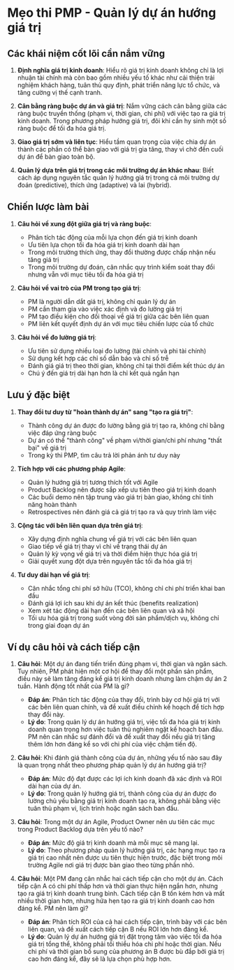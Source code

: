 # Mẹo thi PMP - Quản lý dự án hướng giá trị

## Các khái niệm cốt lõi cần nắm vững
1. **Định nghĩa giá trị kinh doanh**: Hiểu rõ giá trị kinh doanh không chỉ là lợi nhuận tài chính mà còn bao gồm nhiều yếu tố khác như cải thiện trải nghiệm khách hàng, tuân thủ quy định, phát triển năng lực tổ chức, và tăng cường vị thế cạnh tranh.

2. **Cân bằng ràng buộc dự án và giá trị**: Nắm vững cách cân bằng giữa các ràng buộc truyền thống (phạm vi, thời gian, chi phí) với việc tạo ra giá trị kinh doanh. Trong phương pháp hướng giá trị, đôi khi cần hy sinh một số ràng buộc để tối đa hóa giá trị.

3. **Giao giá trị sớm và liên tục**: Hiểu tầm quan trọng của việc chia dự án thành các phần có thể bàn giao với giá trị gia tăng, thay vì chờ đến cuối dự án để bàn giao toàn bộ.

4. **Quản lý dựa trên giá trị trong các môi trường dự án khác nhau**: Biết cách áp dụng nguyên tắc quản lý hướng giá trị trong cả môi trường dự đoán (predictive), thích ứng (adaptive) và lai (hybrid).

## Chiến lược làm bài
1. **Câu hỏi về xung đột giữa giá trị và ràng buộc**:
   - Phân tích tác động của mỗi lựa chọn đến giá trị kinh doanh
   - Ưu tiên lựa chọn tối đa hóa giá trị kinh doanh dài hạn
   - Trong môi trường thích ứng, thay đổi thường được chấp nhận nếu tăng giá trị
   - Trong môi trường dự đoán, cân nhắc quy trình kiểm soát thay đổi nhưng vẫn với mục tiêu tối đa hóa giá trị

2. **Câu hỏi về vai trò của PM trong tạo giá trị**:
   - PM là người dẫn dắt giá trị, không chỉ quản lý dự án
   - PM cần tham gia vào việc xác định và đo lường giá trị
   - PM tạo điều kiện cho đối thoại về giá trị giữa các bên liên quan
   - PM liên kết quyết định dự án với mục tiêu chiến lược của tổ chức

3. **Câu hỏi về đo lường giá trị**:
   - Ưu tiên sử dụng nhiều loại đo lường (tài chính và phi tài chính)
   - Sử dụng kết hợp các chỉ số dẫn báo và chỉ số trễ
   - Đánh giá giá trị theo thời gian, không chỉ tại thời điểm kết thúc dự án
   - Chú ý đến giá trị dài hạn hơn là chỉ kết quả ngắn hạn

## Lưu ý đặc biệt
1. **Thay đổi tư duy từ "hoàn thành dự án" sang "tạo ra giá trị"**: 
   - Thành công dự án được đo lường bằng giá trị tạo ra, không chỉ bằng việc đáp ứng ràng buộc
   - Dự án có thể "thành công" về phạm vi/thời gian/chi phí nhưng "thất bại" về giá trị
   - Trong kỳ thi PMP, tìm câu trả lời phản ánh tư duy này

2. **Tích hợp với các phương pháp Agile**: 
   - Quản lý hướng giá trị tương thích tốt với Agile
   - Product Backlog nên được sắp xếp ưu tiên theo giá trị kinh doanh
   - Các buổi demo nên tập trung vào giá trị bàn giao, không chỉ tính năng hoàn thành
   - Retrospectives nên đánh giá cả giá trị tạo ra và quy trình làm việc

3. **Cộng tác với bên liên quan dựa trên giá trị**: 
   - Xây dựng định nghĩa chung về giá trị với các bên liên quan
   - Giao tiếp về giá trị thay vì chỉ về trạng thái dự án
   - Quản lý kỳ vọng về giá trị và thời điểm hiện thực hóa giá trị
   - Giải quyết xung đột dựa trên nguyên tắc tối đa hóa giá trị

4. **Tư duy dài hạn về giá trị**: 
   - Cân nhắc tổng chi phí sở hữu (TCO), không chỉ chi phí triển khai ban đầu
   - Đánh giá lợi ích sau khi dự án kết thúc (benefits realization)
   - Xem xét tác động dài hạn đến các bên liên quan và xã hội
   - Tối ưu hóa giá trị trong suốt vòng đời sản phẩm/dịch vụ, không chỉ trong giai đoạn dự án

## Ví dụ câu hỏi và cách tiếp cận
1. **Câu hỏi**: Một dự án đang tiến triển đúng phạm vi, thời gian và ngân sách. Tuy nhiên, PM phát hiện một cơ hội để thay đổi một phần sản phẩm, điều này sẽ làm tăng đáng kể giá trị kinh doanh nhưng làm chậm dự án 2 tuần. Hành động tốt nhất của PM là gì?
   - **Đáp án**: Phân tích tác động của thay đổi, trình bày cơ hội giá trị với các bên liên quan chính, và đề xuất điều chỉnh kế hoạch để tích hợp thay đổi này.
   - **Lý do**: Trong quản lý dự án hướng giá trị, việc tối đa hóa giá trị kinh doanh quan trọng hơn việc tuân thủ nghiêm ngặt kế hoạch ban đầu. PM nên cân nhắc sự đánh đổi và đề xuất thay đổi nếu giá trị tăng thêm lớn hơn đáng kể so với chi phí của việc chậm tiến độ.

2. **Câu hỏi**: Khi đánh giá thành công của dự án, những yếu tố nào sau đây là quan trọng nhất theo phương pháp quản lý dự án hướng giá trị?
   - **Đáp án**: Mức độ đạt được các lợi ích kinh doanh đã xác định và ROI dài hạn của dự án.
   - **Lý do**: Trong quản lý hướng giá trị, thành công của dự án được đo lường chủ yếu bằng giá trị kinh doanh tạo ra, không phải bằng việc tuân thủ phạm vi, lịch trình hoặc ngân sách ban đầu.

3. **Câu hỏi**: Trong một dự án Agile, Product Owner nên ưu tiên các mục trong Product Backlog dựa trên yếu tố nào?
   - **Đáp án**: Mức độ giá trị kinh doanh mà mỗi mục sẽ mang lại.
   - **Lý do**: Theo phương pháp quản lý hướng giá trị, các hạng mục tạo ra giá trị cao nhất nên được ưu tiên thực hiện trước, đặc biệt trong môi trường Agile nơi giá trị được bàn giao theo từng phần nhỏ.

4. **Câu hỏi**: Một PM đang cân nhắc hai cách tiếp cận cho một dự án. Cách tiếp cận A có chi phí thấp hơn và thời gian thực hiện ngắn hơn, nhưng tạo ra giá trị kinh doanh trung bình. Cách tiếp cận B tốn kém hơn và mất nhiều thời gian hơn, nhưng hứa hẹn tạo ra giá trị kinh doanh cao hơn đáng kể. PM nên làm gì?
   - **Đáp án**: Phân tích ROI của cả hai cách tiếp cận, trình bày với các bên liên quan, và đề xuất cách tiếp cận B nếu ROI lớn hơn đáng kể.
   - **Lý do**: Quản lý dự án hướng giá trị đặt trọng tâm vào việc tối đa hóa giá trị tổng thể, không phải tối thiểu hóa chi phí hoặc thời gian. Nếu chi phí và thời gian bổ sung của phương án B được bù đắp bởi giá trị cao hơn đáng kể, đây sẽ là lựa chọn phù hợp hơn. 